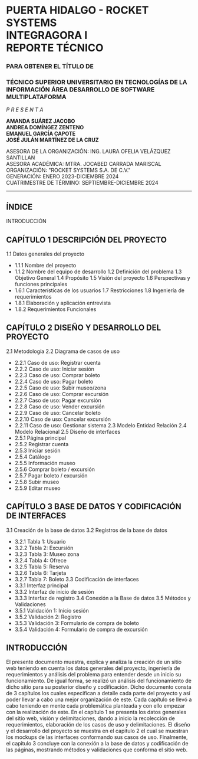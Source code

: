 # PUERTA HIDALGO - ROCKET SYSTEMS<br>INTEGRAGORA I<br>REPORTE TÉCNICO

### PARA OBTENER EL TÍTULO DE
### TÉCNICO SUPERIOR UNIVERSITARIO EN TECNOLOGÍAS DE LA INFORMACIÓN ÁREA DESARROLLO DE SOFTWARE MULTIPLATAFORMA

*P R E S E N T A*

**AMANDA SUÁREZ JACOBO**<br>
**ANDREA DOMÍNGEZ ZENTENO**<br>
**EMANUEL GARCÍA CAPOTE**<br>
**JOSÉ JULÁN MARTÍNEZ DE LA CRUZ**<br>

ASESORA DE LA ORGANIZACIÓN: ING. LAURA OFELIA VELÁZQUEZ SANTILLAN<br>
ASESORA ACADÉMICA: MTRA. JOCABED CARRADA MARISCAL <br>
ORGANIZACIÓN: "ROCKET SYSTEMS S.A. DE C.V."<br>
GENERACIÓN: ENERO 2023-DICIEMBRE 2024<br>
CUATRIMESTRE DE TÉRMINO: SEPTIEMBRE-DICIEMBRE 2024 

---

## ÍNDICE

INTRODUCCIÓN
## CAPÍTULO 1 DESCRIPCIÓN DEL PROYECTO
1.1 Datos generales del proyecto
  - 1.1.1 Nombre del proyecto
  - 1.1.2 Nombre del equipo de desarrollo
1.2 Definición del problema
1.3 Objetivo General
1.4 Propósito
1.5 Visión del proyecto
1.6 Perspectivas y funciones principales
  - 1.6.1 Características de los usuarios
1.7 Restricciones
1.8 Ingeniería de requerimientos
  - 1.8.1 Elaboración y aplicación entrevista
  - 1.8.2 Requerimientos Funcionales

## CAPÍTULO 2 DISEÑO Y DESARROLLO DEL PROYECTO
2.1 Metodología
2.2 Diagrama de casos de uso
  - 2.2.1 Caso de uso: Registrar cuenta
  - 2.2.2 Caso de uso: Iniciar sesión
  - 2.2.3 Caso de uso: Comprar boleto
  - 2.2.4 Caso de uso: Pagar boleto
  - 2.2.5 Caso de uso: Subir museo/zona
  - 2.2.6 Caso de uso: Comprar excursión
  - 2.2.7 Caso de uso: Pagar excursión
  - 2.2.8 Caso de uso: Vender excursión
  - 2.2.9 Caso de uso: Cancelar boleto
  - 2.2.10 Caso de uso: Cancelar excursión
  - 2.2.11 Caso de uso: Gestionar sistema
2.3 Modelo Entidad Relación
2.4 Modelo Relacional
2.5 Diseño de interfaces
  - 2.5.1 Página principal
  - 2.5.2 Registrar cuenta
  - 2.5.3 Iniciar sesión
  - 2.5.4 Catálogo
  - 2.5.5 Información museo
  - 2.5.6 Comprar boleto / excursión
  - 2.5.7 Pagar boleto / excursión
  - 2.5.8 Subir museo
  - 2.5.9 Editar museo

## CAPÍTULO 3 BASE DE DATOS Y CODIFICACIÓN DE INTERFACES
3.1 Creación de la base de datos
3.2 Registros de la base de datos
  - 3.2.1 Tabla 1: Usuario
  - 3.2.2 Tabla 2: Excursión
  - 3.2.3 Tabla 3: Museo zona
  - 3.2.4 Tabla 4: Ofrece
  - 3.2.5 Tabla 5: Reserva
  - 3.2.6 Tabla 6: Tarjeta
  - 3.2.7 Tabla 7: Boleto
3.3 Codificación de interfaces
  - 3.3.1 Interfaz principal
  - 3.3.2 Interfaz de inicio de sesión
  - 3.3.3 Interfaz de registro
3.4 Conexión a la Base de datos
3.5 Métodos y Validaciones
  - 3.5.1 Validación 1: Inicio sesión
  - 3.5.2 Validación 2: Registro
  - 3.5.3 Validación 3: Formulario de compra de boleto
  - 3.5.4 Validación 4: Formulario de compra de excursión

## INTRODUCCIÓN
El presente documento muestra, explica y analiza la creación de un sitio web teniendo en
cuenta los datos generales del proyecto, ingeniería de requerimientos y análisis del
problema para entender desde un inicio su funcionamiento. De igual forma, se realizó un
análisis del funcionamiento de dicho sitio para su posterior diseño y codificación.
Dicho documento consta de 3 capítulos los cuales especifican a detalle cada parte del
proyecto y así poder llevar a cabo una mejor organización de este. Cada capítulo se llevó
a cabo teniendo en mente cada problemática planteada y con ello empezar con la
realización de este.
En el capítulo 1 se presenta los datos generales del sitio web, visión y delimitaciones,
dando a inicio la recolección de requerimientos, elaboración de los casos de uso y
delimitaciones.
El diseño y el desarrollo del proyecto se muestra en el capitulo 2 el cual se muestran los
mockups de las interfaces conformando sus casos de uso.
Finalmente, el capitulo 3 concluye con la conexión a la base de datos y codificación de
las páginas, mostrando métodos y validaciones que conforma el sitio web.
